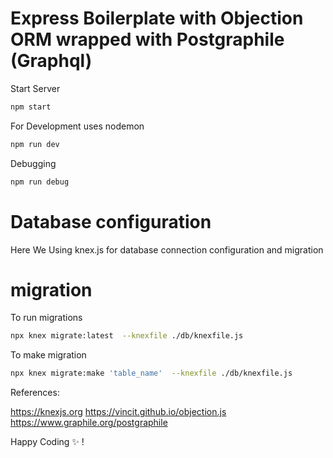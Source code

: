 # Express Boilerplate with Objection ORM wrapped with Postgraphile (Graphql)


Start Server
```bash 
npm start 
```

For Development  uses nodemon

```bash 
npm run dev

```

Debugging

```bash 
npm run debug

```

# Database configuration

Here We Using knex.js for database connection configuration and migration

  # migration

To run migrations
```bash
npx knex migrate:latest  --knexfile ./db/knexfile.js

```

To make  migration

```bash
npx knex migrate:make 'table_name'  --knexfile ./db/knexfile.js
```

References:

https://knexjs.org
https://vincit.github.io/objection.js
https://www.graphile.org/postgraphile


Happy Coding ✨ !
